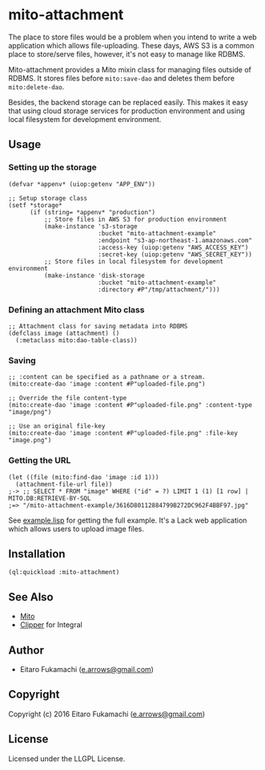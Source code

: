 # mito-attachment

The place to store files would be a problem when you intend to write a web application which allows file-uploading. These days, AWS S3 is a common place to store/serve files, however, it's not easy to manage like RDBMS.

Mito-attachment provides a Mito mixin class for managing files outside of RDBMS. It stores files before `mito:save-dao` and deletes them before `mito:delete-dao`.

Besides, the backend storage can be replaced easily. This makes it easy that using cloud storage services for production environment and using local filesystem for development environment.

## Usage

### Setting up the storage

```common-lisp
(defvar *appenv* (uiop:getenv "APP_ENV"))

;; Setup storage class
(setf *storage*
      (if (string= *appenv* "production")
          ;; Store files in AWS S3 for production environment
          (make-instance 's3-storage
                         :bucket "mito-attachment-example"
                         :endpoint "s3-ap-northeast-1.amazonaws.com"
                         :access-key (uiop:getenv "AWS_ACCESS_KEY")
                         :secret-key (uiop:getenv "AWS_SECRET_KEY"))
          ;; Store files in local filesystem for development environment
          (make-instance 'disk-storage
                         :bucket "mito-attachment-example"
                         :directory #P"/tmp/attachment/")))

```

### Defining an attachment Mito class

```common-lisp
;; Attachment class for saving metadata into RDBMS
(defclass image (attachment) ()
  (:metaclass mito:dao-table-class))
```

### Saving

```common-lisp
;; :content can be specified as a pathname or a stream.
(mito:create-dao 'image :content #P"uploaded-file.png")

;; Override the file content-type
(mito:create-dao 'image :content #P"uploaded-file.png" :content-type "image/png")

;; Use an original file-key
(mito:create-dao 'image :content #P"uploaded-file.png" :file-key "image.png")
```

### Getting the URL

```common-lisp
(let ((file (mito:find-dao 'image :id 1)))
  (attachment-file-url file))
;-> ;; SELECT * FROM "image" WHERE ("id" = ?) LIMIT 1 (1) [1 row] | MITO.DB:RETRIEVE-BY-SQL
;=> "/mito-attachment-example/3616D80112884799B272DC962F4BBF97.jpg"
```

See [example.lisp](example.lisp) for getting the full example. It's a Lack web application which allows users to upload image files.

## Installation

```common-lisp
(ql:quickload :mito-attachment)
```

## See Also

* [Mito](https://github.com/fukamachi/mito)
* [Clipper](https://github.com/Rudolph-Miller/clipper) for Integral

## Author

* Eitaro Fukamachi (e.arrows@gmail.com)

## Copyright

Copyright (c) 2016 Eitaro Fukamachi (e.arrows@gmail.com)

## License

Licensed under the LLGPL License.
